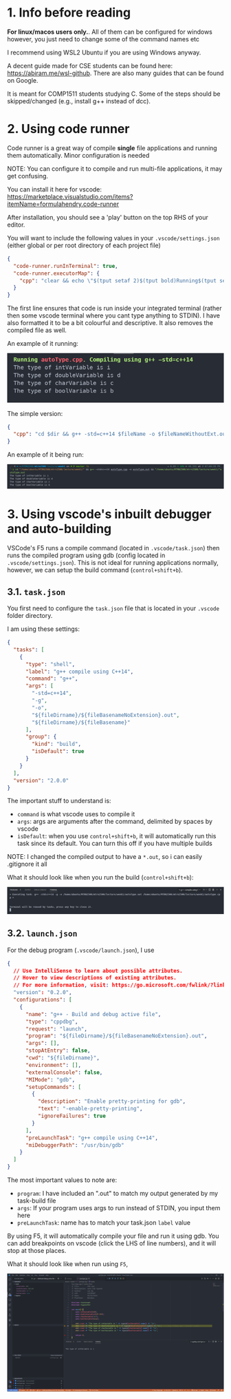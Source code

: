 # 1. Info before reading

**For linux/macos users only.**. All of them can be configured for windows however, you just need to change some of the command names etc

I recommend using WSL2 Ubuntu if you are using Windows anyway.

A decent guide made for CSE students can be found here: https://abiram.me/wsl-github. There are also many guides that can be found on Google.

It is meant for COMP1511 students studying C. Some of the steps should be skipped/changed (e.g., install g++ instead of dcc).

# 2. Using code runner

Code runner is a great way of compile **single** file applications and running them automatically. Minor configuration is needed

NOTE: You can configure it to compile and run multi-file applications, it may get confusing.

You can install it here for vscode: https://marketplace.visualstudio.com/items?itemName=formulahendry.code-runner

After installation, you should see a 'play' button on the top RHS of your editor.

You will want to include the following values in your `.vscode/settings.json` (either global or per root directory of each project file)

```json
{
  "code-runner.runInTerminal": true,
  "code-runner.executorMap": {
    "cpp": "clear && echo \"$(tput setaf 2)$(tput bold)Running$(tput setaf 1) $fileName$(tput setaf 2). Compiling using g++ -std=c++14$(tput sgr0)\" && cd $dir && g++ -std=c++14 $fileName -o $fileNameWithoutExt.out && $dir$fileNameWithoutExt.out && rm $fileNameWithoutExt.out"
  }
}
```

The first line ensures that code is run inside your integrated terminal (rather then some vscode terminal where you cant type anything to STDIN). I have also formatted it to be a bit colourful and descriptive. It also removes the compiled file as well.

An example of it running:

![example](/images/fancier-version.PNG)

The simple version:

```json
{
  "cpp": "cd $dir && g++ -std=c++14 $fileName -o $fileNameWithoutExt.out && $dir$fileNameWithoutExt.out"
}
```

An example of it being run:

![example](/images/simple-demo.PNG)

# 3. Using vscode's inbuilt debugger and auto-building

VSCode's F5 runs a compile command (located in `.vscode/task.json`) then runs the compiled program using gdb (config located in `.vscode/settings.json`). This is not ideal for running applications normally, however, we can setup the build command (`control+shift+b`).

## 3.1. `task.json`

You first need to configure the `task.json` file that is located in your `.vscode` folder directory.

I am using these settings:

```json
{
  "tasks": [
    {
      "type": "shell",
      "label": "g++ compile using C++14",
      "command": "g++",
      "args": [
        "-std=c++14",
        "-g",
        "-o",
        "${fileDirname}/${fileBasenameNoExtension}.out",
        "${fileDirname}/${fileBasename}"
      ],
      "group": {
        "kind": "build",
        "isDefault": true
      }
    }
  ],
  "version": "2.0.0"
}
```

The important stuff to understand is:

- `command` is what vscode uses to compile it
- `args`: args are arguments after the command, delimited by spaces by vscode
- `isDefault`: when you use `control+shift+b`, it will automatically run this task since its default. You can turn this off if you have multiple builds

NOTE: I changed the compiled output to have a `*.out`, so i can easily .gitignore it all

What it should look like when you run the build (`control+shift+b`):

![](/images/task-build.PNG)

## 3.2. `launch.json`

For the debug program (`.vscode/launch.json`), I use

```json
{
  // Use IntelliSense to learn about possible attributes.
  // Hover to view descriptions of existing attributes.
  // For more information, visit: https://go.microsoft.com/fwlink/?linkid=830387
  "version": "0.2.0",
  "configurations": [
    {
      "name": "g++ - Build and debug active file",
      "type": "cppdbg",
      "request": "launch",
      "program": "${fileDirname}/${fileBasenameNoExtension}.out",
      "args": [],
      "stopAtEntry": false,
      "cwd": "${fileDirname}",
      "environment": [],
      "externalConsole": false,
      "MIMode": "gdb",
      "setupCommands": [
        {
          "description": "Enable pretty-printing for gdb",
          "text": "-enable-pretty-printing",
          "ignoreFailures": true
        }
      ],
      "preLaunchTask": "g++ compile using C++14",
      "miDebuggerPath": "/usr/bin/gdb"
    }
  ]
}
```

The most important values to note are:

- `program`: I have included an ".out" to match my output generated by my task-build file
- `args`: If your program uses args to run instead of STDIN, you input them here
- `preLaunchTask`: name has to match your task.json `label` value

By using F5, it will automatically compile your file and run it using gdb. You can add breakpoints on vscode (click the LHS of line numbers), and it will stop at those places.

What it should look like when run using `F5`,

![example](/images/debug-example.PNG)
